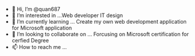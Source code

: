 - 👋 Hi, I’m @quan687
- 👀 I’m interested in ...Web developer IT design
- 🌱 I’m currently learning ... Create my own web development application for Microsoft application
- 💞️ I’m looking to collaborate on ... Forcusing on Microsoft  certification for  cerfied Degree
- 📫 How to reach me ...

<!---
quan687/quan687 is a ✨ special ✨ repository because its `README.md` (this file) appears on your GitHub profile.
You can click the Preview link to take a look at your changes.
--->
